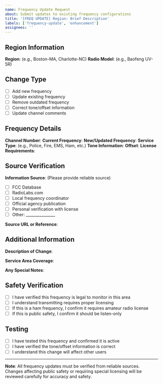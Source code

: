 ```yaml
---
name: Frequency Update Request
about: Submit updates to existing frequency configurations
title: '[FREQ UPDATE] Region: Brief Description'
labels: ['frequency-update', 'enhancement']
assignees: ''
---
```


## Region Information

**Region**: (e.g., Boston-MA, Charlotte-NC) **Radio Model**: (e.g., Baofeng
UV-5R)

## Change Type

- [ ] Add new frequency
- [ ] Update existing frequency
- [ ] Remove outdated frequency
- [ ] Correct tone/offset information
- [ ] Update channel comments

## Frequency Details

**Channel Number**: **Current Frequency**: **New/Updated Frequency**: **Service
Type**: (e.g., Police, Fire, EMS, Ham, etc.) **Tone Information**: **Offset**:
**License Requirements**:

## Source Verification

**Information Source**: (Please provide reliable source)

- [ ] FCC Database
- [ ] RadioLabs.com
- [ ] Local frequency coordinator
- [ ] Official agency publication
- [ ] Personal verification with license
- [ ] Other: _______________

**Source URL or Reference**:

## Additional Information

**Description of Change**:

**Service Area Coverage**:

**Any Special Notes**:

## Safety Verification

- [ ] I have verified this frequency is legal to monitor in this area
- [ ] I understand transmitting requires proper licensing
- [ ] If this is a ham frequency, I confirm it requires amateur radio license
- [ ] If this is public safety, I confirm it should be listen-only

## Testing

- [ ] I have tested this frequency and confirmed it is active
- [ ] I have verified the tone/offset information is correct
- [ ] I understand this change will affect other users

---

**Note**: All frequency updates must be verified from reliable sources. Changes
affecting public safety or requiring special licensing will be reviewed
carefully for accuracy and safety.
